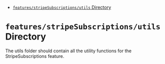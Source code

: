 <!-- START doctoc generated TOC please keep comment here to allow auto update -->
<!-- DON'T EDIT THIS SECTION, INSTEAD RE-RUN doctoc TO UPDATE -->

- [`features/stripeSubscriptions/utils` Directory](#featuresstripesubscriptionsutils-directory)

<!-- END doctoc generated TOC please keep comment here to allow auto update -->

# `features/stripeSubscriptions/utils` Directory

The utils folder should contain all the utility functions for the StripeSubscriptions feature.
